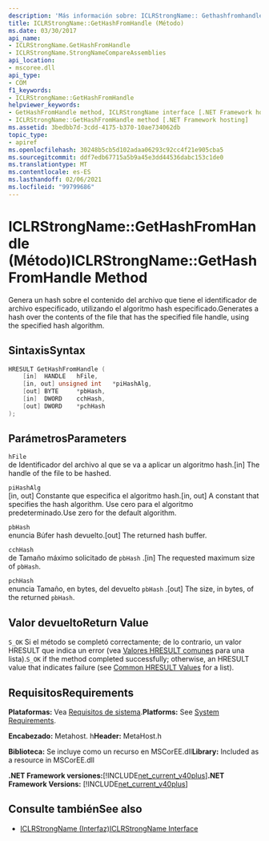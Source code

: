 ```yaml
---
description: 'Más información sobre: ICLRStrongName:: Gethashfromhandle ((método)'
title: ICLRStrongName::GetHashFromHandle (Método)
ms.date: 03/30/2017
api_name:
- ICLRStrongName.GetHashFromHandle
- ICLRStrongName.StrongNameCompareAssemblies
api_location:
- mscoree.dll
api_type:
- COM
f1_keywords:
- ICLRStrongName::GetHashFromHandle
helpviewer_keywords:
- GetHashFromHandle method, ICLRStrongName interface [.NET Framework hosting]
- ICLRStrongName::GetHashFromHandle method [.NET Framework hosting]
ms.assetid: 3bedbb7d-3cdd-4175-b370-10ae734062db
topic_type:
- apiref
ms.openlocfilehash: 30248b5cb5d102adaa06293c92cc4f21e905cba5
ms.sourcegitcommit: ddf7edb67715a5b9a45e3dd44536dabc153c1de0
ms.translationtype: MT
ms.contentlocale: es-ES
ms.lasthandoff: 02/06/2021
ms.locfileid: "99799686"
---
```

# <a name="iclrstrongnamegethashfromhandle-method"></a><span data-ttu-id="4ce45-103">ICLRStrongName::GetHashFromHandle (Método)</span><span class="sxs-lookup"><span data-stu-id="4ce45-103">ICLRStrongName::GetHashFromHandle Method</span></span>

<span data-ttu-id="4ce45-104">Genera un hash sobre el contenido del archivo que tiene el identificador de archivo especificado, utilizando el algoritmo hash especificado.</span><span class="sxs-lookup"><span data-stu-id="4ce45-104">Generates a hash over the contents of the file that has the specified file handle, using the specified hash algorithm.</span></span>  
  
## <a name="syntax"></a><span data-ttu-id="4ce45-105">Sintaxis</span><span class="sxs-lookup"><span data-stu-id="4ce45-105">Syntax</span></span>  
  
```cpp  
HRESULT GetHashFromHandle (  
    [in]  HANDLE   hFile,  
    [in, out] unsigned int   *piHashAlg,  
    [out] BYTE     *pbHash,  
    [in]  DWORD    cchHash,  
    [out] DWORD    *pchHash  
);  
```  
  
## <a name="parameters"></a><span data-ttu-id="4ce45-106">Parámetros</span><span class="sxs-lookup"><span data-stu-id="4ce45-106">Parameters</span></span>  

 `hFile`  
 <span data-ttu-id="4ce45-107">de Identificador del archivo al que se va a aplicar un algoritmo hash.</span><span class="sxs-lookup"><span data-stu-id="4ce45-107">[in] The handle of the file to be hashed.</span></span>  
  
 `piHashAlg`  
 <span data-ttu-id="4ce45-108">[in, out] Constante que especifica el algoritmo hash.</span><span class="sxs-lookup"><span data-stu-id="4ce45-108">[in, out] A constant that specifies the hash algorithm.</span></span> <span data-ttu-id="4ce45-109">Use cero para el algoritmo predeterminado.</span><span class="sxs-lookup"><span data-stu-id="4ce45-109">Use zero for the default algorithm.</span></span>  
  
 `pbHash`  
 <span data-ttu-id="4ce45-110">enuncia Búfer hash devuelto.</span><span class="sxs-lookup"><span data-stu-id="4ce45-110">[out] The returned hash buffer.</span></span>  
  
 `cchHash`  
 <span data-ttu-id="4ce45-111">de Tamaño máximo solicitado de `pbHash` .</span><span class="sxs-lookup"><span data-stu-id="4ce45-111">[in] The requested maximum size of `pbHash`.</span></span>  
  
 `pchHash`  
 <span data-ttu-id="4ce45-112">enuncia Tamaño, en bytes, del devuelto `pbHash` .</span><span class="sxs-lookup"><span data-stu-id="4ce45-112">[out] The size, in bytes, of the returned `pbHash`.</span></span>  
  
## <a name="return-value"></a><span data-ttu-id="4ce45-113">Valor devuelto</span><span class="sxs-lookup"><span data-stu-id="4ce45-113">Return Value</span></span>  

 <span data-ttu-id="4ce45-114">`S_OK` Si el método se completó correctamente; de lo contrario, un valor HRESULT que indica un error (vea [Valores HRESULT comunes](/windows/win32/seccrypto/common-hresult-values) para una lista).</span><span class="sxs-lookup"><span data-stu-id="4ce45-114">`S_OK` if the method completed successfully; otherwise, an HRESULT value that indicates failure (see [Common HRESULT Values](/windows/win32/seccrypto/common-hresult-values) for a list).</span></span>  
  
## <a name="requirements"></a><span data-ttu-id="4ce45-115">Requisitos</span><span class="sxs-lookup"><span data-stu-id="4ce45-115">Requirements</span></span>  

 <span data-ttu-id="4ce45-116">**Plataformas:** Vea [Requisitos de sistema](../../get-started/system-requirements.md).</span><span class="sxs-lookup"><span data-stu-id="4ce45-116">**Platforms:** See [System Requirements](../../get-started/system-requirements.md).</span></span>  
  
 <span data-ttu-id="4ce45-117">**Encabezado:** Metahost. h</span><span class="sxs-lookup"><span data-stu-id="4ce45-117">**Header:** MetaHost.h</span></span>  
  
 <span data-ttu-id="4ce45-118">**Biblioteca:** Se incluye como un recurso en MSCorEE.dll</span><span class="sxs-lookup"><span data-stu-id="4ce45-118">**Library:** Included as a resource in MSCorEE.dll</span></span>  
  
 <span data-ttu-id="4ce45-119">**.NET Framework versiones:**[!INCLUDE[net_current_v40plus](../../../../includes/net-current-v40plus-md.md)]</span><span class="sxs-lookup"><span data-stu-id="4ce45-119">**.NET Framework Versions:** [!INCLUDE[net_current_v40plus](../../../../includes/net-current-v40plus-md.md)]</span></span>  
  
## <a name="see-also"></a><span data-ttu-id="4ce45-120">Consulte también</span><span class="sxs-lookup"><span data-stu-id="4ce45-120">See also</span></span>

- [<span data-ttu-id="4ce45-121">ICLRStrongName (Interfaz)</span><span class="sxs-lookup"><span data-stu-id="4ce45-121">ICLRStrongName Interface</span></span>](iclrstrongname-interface.md)
